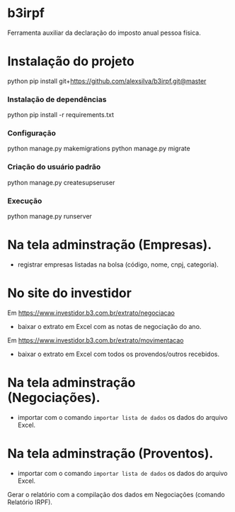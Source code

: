 # b3irpf
Ferramenta auxiliar da declaração do imposto anual pessoa física.

# Instalação do projeto
python pip install git+https://github.com/alexsilva/b3irpf.git@master
### Instalação de dependências
python pip install -r requirements.txt
### Configuração
python manage.py makemigrations
python manage.py migrate
### Criação do usuário padrão
python manage.py createsupseruser
### Execução
python manage.py runserver


# Na tela adminstração (Empresas).
* registrar empresas listadas na bolsa (código, nome, cnpj, categoria).

# No site do investidor
Em https://www.investidor.b3.com.br/extrato/negociacao
* baixar o extrato em Excel com as notas de negociação do ano.

Em https://www.investidor.b3.com.br/extrato/movimentacao
* baixar o extrato em Excel com todos os provendos/outros recebidos.

# Na tela adminstração (Negociações).
* importar com o comando `importar lista de dados` os dados do arquivo Excel.


# Na tela adminstração (Proventos).
* importar com o comando `importar lista de dados` os dados do arquivo Excel.


Gerar o relatório com a compilação dos dados em Negociações (comando Relatório IRPF).
